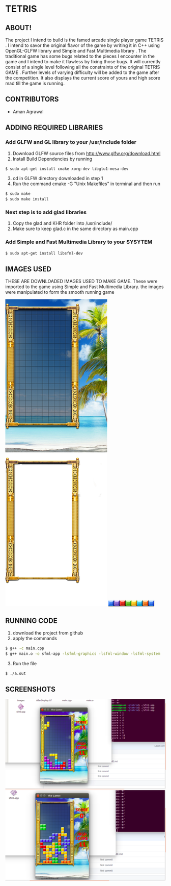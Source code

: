 # TETRIS





## ABOUT!
The project I intend to build is the famed arcade single player game TETRIS . I intend to savor the original flavor of the game by writing it in C++ using OpenGL-GLFW library and Simple and Fast Multimedia  library . The traditional game has some bugs related to the pieces I encounter in the game and I intend to make it flawless by fixing those bugs. It will currently consist of a single level following all the constraints of the original TETRIS GAME . Further levels of varying difficulty will be added to the game after the competition. It also displays the current score of yours and high score mad till the game is running.
 
## CONTRIBUTORS
* Aman Agrawal

## ADDING REQUIRED LIBRARIES

### Add GLFW and GL library to your /usr/include folder

1. Download GLFW source files from http://www.glfw.org/download.html
2. Install Build Dependencies by running 
```sh
$ sudo apt-get install cmake xorg-dev libglu1-mesa-dev
```
3. cd in GLFW directory downloaded in step 1
4. Run the command cmake -G "Unix Makefiles" in terminal and then run 
```sh
$ sudo make
$ sudo make install
```
### Next step is to add glad libraries
1. Copy the glad and KHR folder into /usr/include/
2. Make sure to keep glad.c in the same directory as main.cpp

### Add Simple and Fast Multimedia Library to your SYSYTEM
```sh
$ sudo apt-get install libsfml-dev
```
## IMAGES USED 
THESE ARE DOWNLOADED IMAGES USED TO MAKE GAME. These were imported to the game using Simple and Fast Multimedia Library.
the images were manipulated to form the smooth running game


![alt tag](https://github.com/geass-4m4n/TETRIS/blob/master/images/background.png)
![alt tag](https://github.com/geass-4m4n/TETRIS/blob/master/images/frame.png)
![alt tag](https://github.com/geass-4m4n/TETRIS/blob/master/images/tiles.png)


## RUNNING CODE
1. download the project from github
2. apply the commands
```sh
$ g++ -c main.cpp
$ g++ main.o -o sfml-app -lsfml-graphics -lsfml-window -lsfml-system
```
3. Run the file 
```sh
$ ./a.out
```
## SCREENSHOTS
![alt tag](https://github.com/geass-4m4n/TETRIS/blob/master/screenshots/1s.png)
![alt tag](https://github.com/geass-4m4n/TETRIS/blob/master/screenshots/2s.png)



 

 






